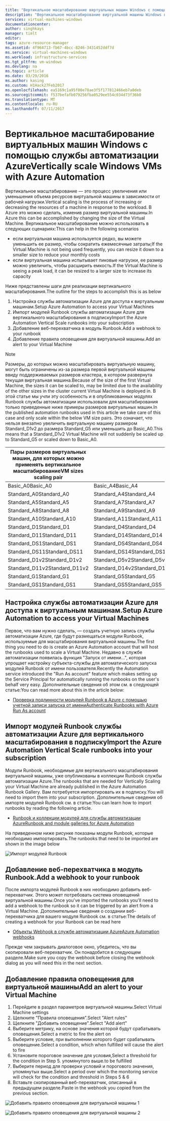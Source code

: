 ```yaml
---
title: "Вертикальное масштабирование виртуальных машин Windows c помощью службы автоматизации Azure | Документация Майкрософт"
description: "Вертикальное масштабирование виртуальной машины Windows в ответ на оповещения мониторинга c помощью службы автоматизации Azure"
services: virtual-machines-windows
documentationcenter: 
author: singhkays
manager: timlt
editor: 
tags: azure-resource-manager
ms.assetid: 4f964713-fb67-4bcc-8246-3431452ddf7d
ms.service: virtual-machines-windows
ms.workload: infrastructure-services
ms.tgt_pltfrm: vm-windows
ms.devlang: na
ms.topic: article
ms.date: 03/29/2016
ms.author: kasing
ms.custom: H1Hack27Feb2017
ms.openlocfilehash: ea5169c1a95f00e78ae3f5f177812466eb7a0deb
ms.sourcegitcommit: f537befafb079256fba0529ee554c034d73f36b0
ms.translationtype: MT
ms.contentlocale: ru-RU
ms.lasthandoff: 07/11/2017
---
```

# <a name="vertically-scale-windows-vms-with-azure-automation"></a><span data-ttu-id="b2389-103">Вертикальное масштабирование виртуальных машин Windows с помощью службы автоматизации Azure</span><span class="sxs-lookup"><span data-stu-id="b2389-103">Vertically scale Windows VMs with Azure Automation</span></span>

<span data-ttu-id="b2389-104">Вертикальное масштабирование — это процесс увеличения или уменьшения объема ресурсов виртуальной машины в зависимости от рабочей нагрузки.</span><span class="sxs-lookup"><span data-stu-id="b2389-104">Vertical scaling is the process of increasing or decreasing the resources of a machine in response to the workload.</span></span> <span data-ttu-id="b2389-105">В Azure это можно сделать, изменив размер виртуальной машины.</span><span class="sxs-lookup"><span data-stu-id="b2389-105">In Azure this can be accomplished by changing the size of the Virtual Machine.</span></span> <span data-ttu-id="b2389-106">Вертикальное масштабирование можно использовать в следующих сценариях:</span><span class="sxs-lookup"><span data-stu-id="b2389-106">This can help in the following scenarios</span></span>

* <span data-ttu-id="b2389-107">если виртуальная машина используется редко, вы можете уменьшить ее размер, чтобы сократить ежемесячные затраты;</span><span class="sxs-lookup"><span data-stu-id="b2389-107">If the Virtual Machine is not being used frequently, you can resize it down to a smaller size to reduce your monthly costs</span></span>
* <span data-ttu-id="b2389-108">если виртуальная машина испытывает пиковые нагрузки, ее размер можно увеличить, чтобы расширить емкость.</span><span class="sxs-lookup"><span data-stu-id="b2389-108">If the Virtual Machine is seeing a peak load, it can be resized to a larger size to increase its capacity</span></span>

<span data-ttu-id="b2389-109">Ниже представлены шаги для реализации вертикального масштабирования.</span><span class="sxs-lookup"><span data-stu-id="b2389-109">The outline for the steps to accomplish this is as below</span></span>

1. <span data-ttu-id="b2389-110">Настройка службы автоматизации Azure для доступа к виртуальным машинам.</span><span class="sxs-lookup"><span data-stu-id="b2389-110">Setup Azure Automation to access your Virtual Machines</span></span>
2. <span data-ttu-id="b2389-111">Импорт модулей Runbook службы автоматизации Azure для вертикального масштабирования в подписку</span><span class="sxs-lookup"><span data-stu-id="b2389-111">Import the Azure Automation Vertical Scale runbooks into your subscription</span></span>
3. <span data-ttu-id="b2389-112">Добавление веб-перехватчика в модуль Runbook.</span><span class="sxs-lookup"><span data-stu-id="b2389-112">Add a webhook to your runbook</span></span>
4. <span data-ttu-id="b2389-113">Добавление правила оповещения для виртуальной машины.</span><span class="sxs-lookup"><span data-stu-id="b2389-113">Add an alert to your Virtual Machine</span></span>

> [!NOTE]
> <span data-ttu-id="b2389-114">Размеры, до которых можно масштабировать виртуальную машину, могут быть ограничены из-за размера первой виртуальной машины ввиду поддерживаемых размеров кластера, в котором развернута текущая виртуальная машина.</span><span class="sxs-lookup"><span data-stu-id="b2389-114">Because of the size of the first Virtual Machine, the sizes it can be scaled to, may be limited due to the availability of the other sizes in the cluster current Virtual Machine is deployed in.</span></span> <span data-ttu-id="b2389-115">В этой статье мы учли эту особенность и в опубликованных модулях Runbook службы автоматизации использовали для масштабирования только приведенные ниже примеры размеров виртуальных машин.</span><span class="sxs-lookup"><span data-stu-id="b2389-115">In the published automation runbooks used in this article we take care of this case and only scale within the below VM size pairs.</span></span> <span data-ttu-id="b2389-116">Это означает, что нельзя внезапно увеличить виртуальную машину размером Standard_D1v2 до размера Standard_G5 или уменьшить до Basic_A0.</span><span class="sxs-lookup"><span data-stu-id="b2389-116">This means that a Standard_D1v2 Virtual Machine will not suddenly be scaled up to Standard_G5 or scaled down to Basic_A0.</span></span>
> 
> | <span data-ttu-id="b2389-117">Пары размеров виртуальных машин, для которых можно применять вертикальное масштабирование</span><span class="sxs-lookup"><span data-stu-id="b2389-117">VM sizes scaling pair</span></span> |  |
> | --- | --- |
> | <span data-ttu-id="b2389-118">Basic_A0</span><span class="sxs-lookup"><span data-stu-id="b2389-118">Basic_A0</span></span> |<span data-ttu-id="b2389-119">Basic_A4</span><span class="sxs-lookup"><span data-stu-id="b2389-119">Basic_A4</span></span> |
> | <span data-ttu-id="b2389-120">Standard_A0</span><span class="sxs-lookup"><span data-stu-id="b2389-120">Standard_A0</span></span> |<span data-ttu-id="b2389-121">Standard_A4</span><span class="sxs-lookup"><span data-stu-id="b2389-121">Standard_A4</span></span> |
> | <span data-ttu-id="b2389-122">Standard_A5</span><span class="sxs-lookup"><span data-stu-id="b2389-122">Standard_A5</span></span> |<span data-ttu-id="b2389-123">Standard_A7</span><span class="sxs-lookup"><span data-stu-id="b2389-123">Standard_A7</span></span> |
> | <span data-ttu-id="b2389-124">Standard_A8</span><span class="sxs-lookup"><span data-stu-id="b2389-124">Standard_A8</span></span> |<span data-ttu-id="b2389-125">Standard_A9</span><span class="sxs-lookup"><span data-stu-id="b2389-125">Standard_A9</span></span> |
> | <span data-ttu-id="b2389-126">Standard_A10</span><span class="sxs-lookup"><span data-stu-id="b2389-126">Standard_A10</span></span> |<span data-ttu-id="b2389-127">Standard_A11</span><span class="sxs-lookup"><span data-stu-id="b2389-127">Standard_A11</span></span> |
> | <span data-ttu-id="b2389-128">Standard_D1</span><span class="sxs-lookup"><span data-stu-id="b2389-128">Standard_D1</span></span> |<span data-ttu-id="b2389-129">Standard_D4</span><span class="sxs-lookup"><span data-stu-id="b2389-129">Standard_D4</span></span> |
> | <span data-ttu-id="b2389-130">Standard_D11</span><span class="sxs-lookup"><span data-stu-id="b2389-130">Standard_D11</span></span> |<span data-ttu-id="b2389-131">Standard_D14</span><span class="sxs-lookup"><span data-stu-id="b2389-131">Standard_D14</span></span> |
> | <span data-ttu-id="b2389-132">Standard_DS1</span><span class="sxs-lookup"><span data-stu-id="b2389-132">Standard_DS1</span></span> |<span data-ttu-id="b2389-133">Standard_DS4</span><span class="sxs-lookup"><span data-stu-id="b2389-133">Standard_DS4</span></span> |
> | <span data-ttu-id="b2389-134">Standard_DS11</span><span class="sxs-lookup"><span data-stu-id="b2389-134">Standard_DS11</span></span> |<span data-ttu-id="b2389-135">Standard_DS14</span><span class="sxs-lookup"><span data-stu-id="b2389-135">Standard_DS14</span></span> |
> | <span data-ttu-id="b2389-136">Standard_D1v2</span><span class="sxs-lookup"><span data-stu-id="b2389-136">Standard_D1v2</span></span> |<span data-ttu-id="b2389-137">Standard_D5v2</span><span class="sxs-lookup"><span data-stu-id="b2389-137">Standard_D5v2</span></span> |
> | <span data-ttu-id="b2389-138">Standard_D11v2</span><span class="sxs-lookup"><span data-stu-id="b2389-138">Standard_D11v2</span></span> |<span data-ttu-id="b2389-139">Standard_D14v2</span><span class="sxs-lookup"><span data-stu-id="b2389-139">Standard_D14v2</span></span> |
> | <span data-ttu-id="b2389-140">Standard_G1</span><span class="sxs-lookup"><span data-stu-id="b2389-140">Standard_G1</span></span> |<span data-ttu-id="b2389-141">Standard_G5</span><span class="sxs-lookup"><span data-stu-id="b2389-141">Standard_G5</span></span> |
> | <span data-ttu-id="b2389-142">Standard_GS1</span><span class="sxs-lookup"><span data-stu-id="b2389-142">Standard_GS1</span></span> |<span data-ttu-id="b2389-143">Standard_GS5</span><span class="sxs-lookup"><span data-stu-id="b2389-143">Standard_GS5</span></span> |
> 
> 

## <a name="setup-azure-automation-to-access-your-virtual-machines"></a><span data-ttu-id="b2389-144">Настройка службы автоматизации Azure для доступа к виртуальным машинам.</span><span class="sxs-lookup"><span data-stu-id="b2389-144">Setup Azure Automation to access your Virtual Machines</span></span>
<span data-ttu-id="b2389-145">Первое, что вам нужно сделать, — создать учетную запись службы автоматизации Azure, где будут размещаться модули Runbook, используемые для масштабирования виртуальной машины.</span><span class="sxs-lookup"><span data-stu-id="b2389-145">The first thing you need to do is create an Azure Automation account that will host the runbooks used to scale a Virtual Machine.</span></span> <span data-ttu-id="b2389-146">Недавно в службе автоматизации появилась функция "Запуск от имени...", которая упрощает настройку субъекта-службы для автоматического запуска модулей Runbook от имени пользователя.</span><span class="sxs-lookup"><span data-stu-id="b2389-146">Recently the Automation service introduced the "Run As account" feature which makes setting up the Service Principal for automatically running the runbooks on the user's behalf very easy.</span></span> <span data-ttu-id="b2389-147">Дополнительные сведения об этом см. в следующей статье:</span><span class="sxs-lookup"><span data-stu-id="b2389-147">You can read more about this in the article below:</span></span>

* [<span data-ttu-id="b2389-148">Проверка подлинности модулей Runbook в Azure с помощью учетной записи запуска от имени</span><span class="sxs-lookup"><span data-stu-id="b2389-148">Authenticate Runbooks with Azure Run As account</span></span>](../../automation/automation-sec-configure-azure-runas-account.md)

## <a name="import-the-azure-automation-vertical-scale-runbooks-into-your-subscription"></a><span data-ttu-id="b2389-149">Импорт модулей Runbook службы автоматизации Azure для вертикального масштабирования в подписку</span><span class="sxs-lookup"><span data-stu-id="b2389-149">Import the Azure Automation Vertical Scale runbooks into your subscription</span></span>
<span data-ttu-id="b2389-150">Модули Runbook, необходимые для вертикального масштабирования виртуальной машины, уже опубликованы в коллекции Runbook службы автоматизации Azure.</span><span class="sxs-lookup"><span data-stu-id="b2389-150">The runbooks that are needed for Vertically Scaling your Virtual Machine are already published in the Azure Automation Runbook Gallery.</span></span> <span data-ttu-id="b2389-151">Вам потребуется импортировать их в подписку.</span><span class="sxs-lookup"><span data-stu-id="b2389-151">You will need to import them into your subscription.</span></span> <span data-ttu-id="b2389-152">Дополнительные сведения об импорте модулей Runbook см. в статье:</span><span class="sxs-lookup"><span data-stu-id="b2389-152">You can learn how to import runbooks by reading the following article.</span></span>

* [<span data-ttu-id="b2389-153">Runbook и коллекции модулей для службы автоматизации Azure</span><span class="sxs-lookup"><span data-stu-id="b2389-153">Runbook and module galleries for Azure Automation</span></span>](../../automation/automation-runbook-gallery.md)

<span data-ttu-id="b2389-154">На приведенном ниже рисунке показаны модули Runbook, которые необходимо импортировать.</span><span class="sxs-lookup"><span data-stu-id="b2389-154">The runbooks that need to be imported are shown in the image below</span></span>

![Импорт модулей Runbook](./media/vertical-scaling-automation/scale-runbooks.png)

## <a name="add-a-webhook-to-your-runbook"></a><span data-ttu-id="b2389-156">Добавление веб-перехватчика в модуль Runbook.</span><span class="sxs-lookup"><span data-stu-id="b2389-156">Add a webhook to your runbook</span></span>
<span data-ttu-id="b2389-157">После импорта модулей Runbook в них необходимо добавить веб-перехватчик. Этого может потребовать система оповещений виртуальной машины.</span><span class="sxs-lookup"><span data-stu-id="b2389-157">Once you've imported the runbooks you'll need to add a webhook to the runbook so it can be triggered by an alert from a Virtual Machine.</span></span> <span data-ttu-id="b2389-158">Дополнительные сведения о создании веб-перехватчика для вашего модуля Runbook см. в статье:</span><span class="sxs-lookup"><span data-stu-id="b2389-158">The details of creating a webhook for your Runbook can be read here</span></span>

* [<span data-ttu-id="b2389-159">Объекты Webhook в службе автоматизации Azure</span><span class="sxs-lookup"><span data-stu-id="b2389-159">Azure Automation webhooks</span></span>](../../automation/automation-webhooks.md)

<span data-ttu-id="b2389-160">Прежде чем закрывать диалоговое окно, убедитесь, что вы скопировали веб-перехватчик. Он понадобится в следующем разделе.</span><span class="sxs-lookup"><span data-stu-id="b2389-160">Make sure you copy the webhook before closing the webhook dialog as you will need this in the next section.</span></span>

## <a name="add-an-alert-to-your-virtual-machine"></a><span data-ttu-id="b2389-161">Добавление правила оповещения для виртуальной машины</span><span class="sxs-lookup"><span data-stu-id="b2389-161">Add an alert to your Virtual Machine</span></span>
1. <span data-ttu-id="b2389-162">Перейдите в раздел параметров виртуальной машины.</span><span class="sxs-lookup"><span data-stu-id="b2389-162">Select Virtual Machine settings</span></span>
2. <span data-ttu-id="b2389-163">Щелкните "Правила оповещения".</span><span class="sxs-lookup"><span data-stu-id="b2389-163">Select "Alert rules"</span></span>
3. <span data-ttu-id="b2389-164">Щелкните "Добавить оповещение".</span><span class="sxs-lookup"><span data-stu-id="b2389-164">Select "Add alert"</span></span>
4. <span data-ttu-id="b2389-165">Выберите метрику, на основе значения которой будут срабатывать оповещения.</span><span class="sxs-lookup"><span data-stu-id="b2389-165">Select a metric to fire the alert on</span></span>
5. <span data-ttu-id="b2389-166">Выберите условие, при выполнении которого будет срабатывать оповещение.</span><span class="sxs-lookup"><span data-stu-id="b2389-166">Select a condition, which when fulfilled will cause the alert to fire</span></span>
6. <span data-ttu-id="b2389-167">Установите пороговое значение для условия,</span><span class="sxs-lookup"><span data-stu-id="b2389-167">Select a threshold for the condition in Step 5.</span></span> <span data-ttu-id="b2389-168">упомянутого выше.</span><span class="sxs-lookup"><span data-stu-id="b2389-168">to be fulfilled</span></span>
7. <span data-ttu-id="b2389-169">Выберите период для проверки условий и порогового значения, упомянутых выше.</span><span class="sxs-lookup"><span data-stu-id="b2389-169">Select a period over which the monitoring service will check for the condition and threshold in Steps 5 & 6</span></span>
8. <span data-ttu-id="b2389-170">Вставьте скопированный веб-перехватчик, описанный в предыдущем разделе.</span><span class="sxs-lookup"><span data-stu-id="b2389-170">Paste in the webhook you copied from the previous section.</span></span>

![Добавить правило оповещения для виртуальной машины 1](./media/vertical-scaling-automation/add-alert-webhook-1.png)

![Добавить правило оповещения для виртуальной машины 2](./media/vertical-scaling-automation/add-alert-webhook-2.png)

